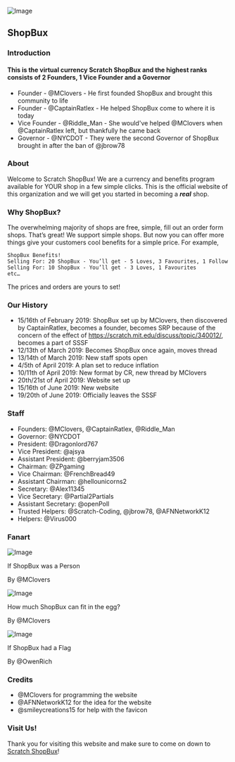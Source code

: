 ![Image](http://u.cubeupload.com/CaptainRatlex/4953B5A4807B49BF82BB.png)
## ShopBux

### Introduction

#### This is the virtual currency Scratch ShopBux and the highest ranks consists of 2 Founders, 1 Vice Founder and a Governor

- Founder - @MClovers - He first founded ShopBux and brought this community to life
- Founder - @CaptainRatlex - He helped ShopBux come to where it is today
- Vice Founder - @Riddle_Man - She would've helped @MClovers when @CaptainRatlex left, but thankfully he came back
- Governor - @NYCDOT - They were the second Governor of ShopBux brought in after the ban of @jbrow78

### About

Welcome to Scratch ShopBux! We are a currency and benefits program available for YOUR shop in a few simple clicks. This is the official website of this organization and we will get you started in becoming a _**real**_ shop.

### Why ShopBux?

The overwhelming majority of shops are free, simple, fill out an order form shops. That’s great! We support simple shops. But now you can offer more things give your customers cool benefits for a simple price. For example,

```
ShopBux Benefits!
Selling For: 20 ShopBux - You’ll get - 5 Loves, 3 Favourites, 1 Follow
Selling For: 10 ShopBux - You’ll get - 3 Loves, 1 Favourites
etc…
```

The prices and orders are yours to set!

### Our History

- 15/16th of February 2019: ShopBux set up by MClovers, then discovered by CaptainRatlex, becomes a founder, becomes SRP because of the concern of the effect of https://scratch.mit.edu/discuss/topic/340012/, becomes a part of SSSF
- 12/13th of March 2019: Becomes ShopBux once again, moves thread
- 13/14th of March 2019: New staff spots open
- 4/5th of April 2019: A plan set to reduce inflation
- 10/11th of April 2019: New format by CR, new thread by MClovers
- 20th/21st of April 2019: Website set up
- 15/16th of June 2019: New website
- 19/20th of June 2019: Officially leaves the SSSF

### Staff

- Founders: @MClovers, @CaptainRatlex, @Riddle_Man
- Governor: @NYCDOT
- President: @Dragonlord767
- Vice President: @ajsya
- Assistant President: @berryjam3506
- Chairman: @ZPgaming
- Vice Chairman: @FrenchBread49
- Assistant Chairman: @hellounicorns2
- Secretary: @Alex11345
- Vice Secretary: @Partial2Partials
- Assistant Secretary: @openPoll
- Trusted Helpers: @Scratch-Coding, @jbrow78, @AFNNetworkK12
- Helpers: @Virus000

### Fanart

![Image](http://u.cubeupload.com/MCloverz/shopbuxfanart.png)

If ShopBux was a Person

By @MClovers

![Image](http://u.cubeupload.com/MCloverz/shopbuxfanart2.png)

How much ShopBux can fit in the egg?

By @MClovers

![Image](https://imagizer.imageshack.com/img924/7984/Uqenfu.png)

If ShopBux had a Flag

By @OwenRich

### Credits

- @MClovers for programming the website
- @AFNNetworkK12 for the idea for the website
- @smileycreations15 for help with the favicon

### Visit Us!
Thank you for visiting this website and make sure to come on down to [Scratch ShopBux](https://scratch.mit.edu/discuss/topic/347154/)!
